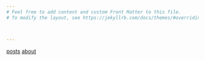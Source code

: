 ```yaml
---
# Feel free to add content and custom Front Matter to this file.
# To modify the layout, see https://jekyllrb.com/docs/themes/#overriding-theme-defaults



---
```

[posts](posts.md)
[about](/about/)



